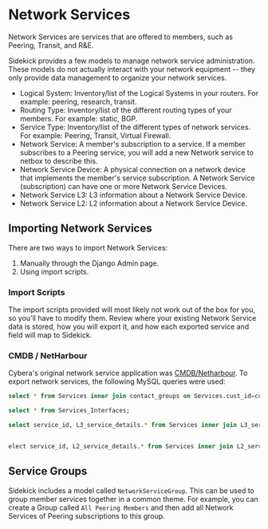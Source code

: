 # Network Services

Network Services are services that are offered to members, such as
Peering, Transit, and R&E.

Sidekick provides a few models to manage network service administration. These models do not actually interact with your network equipment -- they only provide data management to organize your network services.

* Logical System: Inventory/list of the Logical Systems in your routers. For example: peering, research, transit.
* Routing Type: Inventory/list of the different routing types of your members. For example: static, BGP.
* Service Type: Inventory/list of the different types of network services. For example: Peering, Transit, Virtual Firewall.
* Network Service: A member's subscription to a service. If a member subscribes to a Peering service, you will add a new Network service to netbox to describe this.
* Network Service Device: A physical connection on a network device that implements the member's service subscription. A Network Service (subscription) can have one or more Network Service Devices.
* Network Service L3: L3 information about a Network Service Device.
* Network Service L2: L2 information about a Network Service Device.

## Importing Network Services

There are two ways to import Network Services:

1. Manually through the Django Admin page.
2. Using import scripts.

### Import Scripts

The import scripts provided will most likely not work out of the box for you, so you'll have to modify them. Review where your existing Network Service data is stored, how you will export it, and how each exported service and field will map to Sidekick.

### CMDB / NetHarbour

Cybera's original network service application was [CMDB/Netharbour](https://github.com/netharbour/netharbour). To export network services, the following MySQL queries were used:

```sql
select * from Services inner join contact_groups on Services.cust_id=contact_groups.group_id inner join Service_types on Services.service_type=Service_types.service_type_id;

select * from Services_Interfaces;

select service_id, L3_service_details.* from Services inner join L3_service_details on Services.l3_service_id=L3_service_details.l3_service_id;


elect service_id, L2_service_details.* from Services inner join L2_service_details on Services.l2_service_id=L2_service_details.l2_service_id;
```

## Service Groups

Sidekick includes a model called `NetworkServiceGroup`. This can be used to group member services
together in a common theme. For example, you can create a Group called `All Peering Members` and
then add all Network Services of Peering subscriptions to this group.
